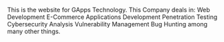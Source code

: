 This is the website for GApps Technology. This Company deals in:
    Web Development
    E-Commerce Applications Development
    Penetration Testing
    Cybersecurity Analysis
    Vulnerability Management
    Bug Hunting
among many other things.
